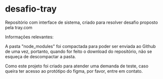# desafio-tray
Repositório com interface de sistema, criado para resolver desafio proposto pela tray.com

Informações relevantes:

A pasta "node_modules" foi compactada para poder ser enviada ao Github de uma vez, portanto, quando for feito o download do repositório, não se esqueça de descompactar a pasta.

Como este projeto foi criado para atender uma demanda de teste, caso queira ter acesso ao protótipo do figma, por favor, entre em contato.

